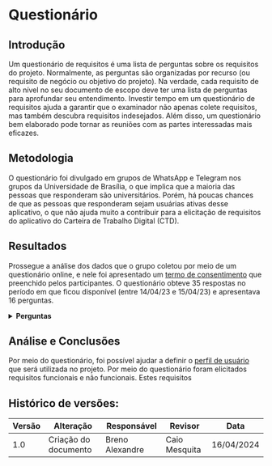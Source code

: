 # Questionário

## Introdução

Um questionário de requisitos é uma lista de perguntas sobre os requisitos do projeto. Normalmente, as perguntas são organizadas por recurso (ou requisito de negócio ou objetivo do projeto).
Na verdade, cada requisito de alto nível no seu documento de escopo deve ter uma lista de perguntas para aprofundar seu entendimento.
Investir tempo em um questionário de requisitos ajuda a garantir que o examinador não apenas colete requisitos, mas também descubra requisitos indesejados.
Além disso, um questionário bem elaborado pode tornar as reuniões com as partes interessadas mais eficazes.

## Metodologia

O questionário foi divulgado em grupos de WhatsApp e Telegram nos grupos da Universidade de Brasília, o que implica que a maioria das pessoas que responderam são universitários.
Porém, há poucas chances de que as pessoas que responderam sejam usuárias ativas desse aplicativo, o que não ajuda muito a contribuir para a elicitação de requisitos do aplicativo do Carteira de Trabalho
Digital (CTD).

## Resultados

Prossegue a análise dos dados que o grupo coletou por meio de um questionário online, e nele foi apresentado um [termo de consentimento](./TermoConsentimento01.md) que 
preenchido pelos participantes.
O questionário obteve 35 respostas no período em que ficou disponível (entre 14/04/23 e 15/04/23) e apresentava 16 perguntas.

<details>
  <summary><b> Perguntas </b></summary>
<center>
<font size="2"><p style="text-align: center"> Figura 1: Pergunta nº 1. </p></font>
<img alt="pergunta 1" src="assets/imagens_questionario/pergunta1_questionario.jpeg" width="600">
<font size="2"><p style="text-align: center"> 

Fonte: [Breno Alexandre](https://github.com/brenoalexandre0). </p></font>
</center>

<center>
<font size="2"><p style="text-align: center"> Figura 2: Pergunta nº 2. </p></font>
<img alt="pergunta 2" src="assets/imagens_questionario/pergunta2_questionario.jpeg" width="600">
<font size="2"><p style="text-align: center"> 

Fonte: [Breno Alexandre](https://github.com/brenoalexandre0). </p></font>
</center>

<center>
<font size="2"><p style="text-align: center"> Figura 3: Pergunta nº 3. </p></font>
<img alt="pergunta 3" src="assets/imagens_questionario/pergunta3_questionario.jpeg" width="600">
<font size="2"><p style="text-align: center"> 

Fonte: [Breno Alexandre](https://github.com/brenoalexandre0). </p></font>
</center>

<center>
<font size="2"><p style="text-align: center"> Figura 4: Pergunta nº 4. </p></font>
<img alt="pergunta 4" src="assets/imagens_questionario/pergunta4_questionario.jpeg" width="600">
<font size="2"><p style="text-align: center"> 

Fonte: [Breno Alexandre](https://github.com/brenoalexandre0). </p></font>
</center>

<center>
<font size="2"><p style="text-align: center"> Figura 5: Pergunta nº 5. </p></font>
<img alt="pergunta 5" src="assets/imagens_questionario/pergunta5_questionario.jpeg" width="600">
<font size="2"><p style="text-align: center"> 

Fonte: [Breno Alexandre](https://github.com/brenoalexandre0). </p></font>
</center>

<center>
<font size="2"><p style="text-align: center"> Figura 6: Pergunta nº 6. </p></font>
<img alt="pergunta 6" src="assets/imagens_questionario/pergunta6_questionario.jpeg" width="600">
<font size="2"><p style="text-align: center"> 

Fonte: [Breno Alexandre](https://github.com/brenoalexandre0). </p></font>
</center>

<center>
<font size="2"><p style="text-align: center"> Figura 7: Pergunta nº 7. </p></font>
<img alt="pergunta 7" src="assets/imagens_questionario/pergunta7_questionario.jpeg" width="600">
<font size="2"><p style="text-align: center"> 

Fonte: [Breno Alexandre](https://github.com/brenoalexandre0). </p></font>
</center>

<center>
<font size="2"><p style="text-align: center"> Figura 8: Pergunta nº 8. </p></font>
<img alt="pergunta 8" src="assets/imagens_questionario/pergunta8_questionario.jpeg" width="600">

Fonte: [Breno Alexandre](https://github.com/brenoalexandre0). </p></font>
</center>

<center>
<font size="2"><p style="text-align: center"> Figura 9: Pergunta nº 9. </p></font>
<img alt="pergunta 9" src="assets/imagens_questionario/pergunta9_questionario.jpeg" width="600">
<font size="2"><p style="text-align: center"> 

Fonte: [Breno Alexandre](https://github.com/brenoalexandre0). </p></font>
</center>

<center>
<font size="2"><p style="text-align: center"> Figura 10: Pergunta nº 10. </p></font>

<img alt="pergunta 10" src="assets/imagens_questionario/pergunta10_questionario.jpeg" width="600">

<font size="2"><p style="text-align: center"> 

Fonte: [Breno Alexandre](https://github.com/brenoalexandre0). </p></font>
</center>

<center>
<font size="2"><p style="text-align: center"> Figura 11: Pergunta nº 11. </p></font>
<img alt="pergunta 11" src="assets/imagens_questionario/pergunta11_questionario.jpeg" width="600">
<font size="2"><p style="text-align: center"> 

Fonte: [Breno Alexandre](https://github.com/brenoalexandre0). </p></font>
</center>

<center>
<font size="2"><p style="text-align: center"> Figura 12: Pergunta nº 12. </p></font>
<img alt="pergunta 12" src="assets/imagens_questionario/pergunta12_questionario.jpeg" width="600">
<font size="2"><p style="text-align: center"> 

Fonte: [Breno Alexandre](https://github.com/brenoalexandre0). </p></font>
</center>

<center>
<font size="2"><p style="text-align: center"> Figura 13: Pergunta nº 13. </p></font>
<img alt="pergunta 13" src="assets/imagens_questionario/pergunta13_questionario.jpeg" width="600">
<font size="2"><p style="text-align: center"> 

Fonte: [Breno Alexandre](https://github.com/brenoalexandre0). </p></font>
</center>

<center>
<font size="2"><p style="text-align: center"> Figura 14: Pergunta nº 14. </p></font>
<img alt="pergunta 14" src="assets/imagens_questionario/pergunta14_questionario.jpeg" width="600">
<font size="2"><p style="text-align: center"> 

Fonte: [Breno Alexandre](https://github.com/brenoalexandre0). </p></font>
</center>

<center>
<font size="2"><p style="text-align: center"> Figura 15: Pergunta nº 15. </p></font>
<img alt="pergunta 15" src="assets/imagens_questionario/pergunta15_questionario.jpeg" width="400">

<font size="2"><p style="text-align: center"> 

Fonte: [Breno Alexandre](https://github.com/brenoalexandre0). </p></font>
 
</center>

<center>
<font size="2"><p style="text-align: center"> Figura 16: Pergunta nº 16. </p></font>

<img alt="pergunta 16" src="assets/imagens_questionario/pergunta16_questionario.jpeg" width="400">

<font size="2"><p style="text-align: center"> 

Fonte: [Breno Alexandre](https://github.com/brenoalexandre0). </p></font>
</center>
</details>

## Análise e Conclusões

Por meio do questionário, foi possível ajudar a definir o [perfil de usuário](https://github.com/Requisitos-de-Software/2024.1-CarteiradeTrabalhoDigital/blob/main/docs/Elicitacao/PerfilDeUsuario.md) que será utilizada no projeto.
Por meio do questionário foram elicitados requisitos funcionais e não funcionais. Estes requisitos


 ## Histórico de versões:

| Versão | Alteração            | Responsável     | Revisor         | Data       |
| ------ | -------------------- | --------------- | --------------- | ---------- |
| 1.0    | Criação do documento | Breno Alexandre | Caio Mesquita   | 16/04/2024 |
